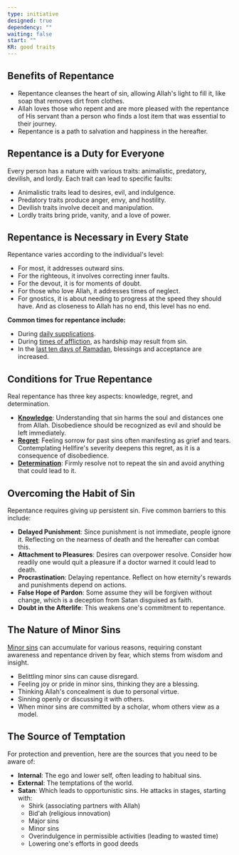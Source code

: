 ```yaml
---
type: initiative
designed: true
dependency: ""
waiting: false
start: ""
KR: good traits
---
```


## Benefits of Repentance

* Repentance cleanses the heart of sin, allowing Allah's light to fill it, like soap that removes dirt from clothes.
* Allah loves those who repent and are more pleased with the repentance of His servant than a person who finds a lost item that was essential to their journey.
* Repentance is a path to salvation and happiness in the hereafter.

## Repentance is a Duty for Everyone

Every person has a nature with various traits: animalistic, predatory, devilish, and lordly. Each trait can lead to specific faults:

  * Animalistic traits lead to desires, evil, and indulgence.
  * Predatory traits produce anger, envy, and hostility.
  * Devilish traits involve deceit and manipulation.
  * Lordly traits bring pride, vanity, and a love of power.

## Repentance is Necessary in Every State

Repentance varies according to the individual's level:

  * For most, it addresses outward sins.
  * For the righteous, it involves correcting inner faults.
  * For the devout, it is for moments of doubt.
  * For those who love Allah, it addresses times of neglect.
  * For gnostics, it is about needing to progress at the speed they should have. And as closeness to Allah has no end, this level has no end.

**Common times for repentance include:**
  * During [daily supplications](Processes/Say%20morning,%20evening%20and%20before%20sleeping%20supplications.md).
  * During [times of affliction](Processes/Attitude%20in%20affliction.md), as hardship may result from sin.
  * In the [last ten days of Ramadan](Processes/Repent%20in%20last%20ten%20days%20of%20ramadan.md), blessings and acceptance are increased.

## Conditions for True Repentance

Real repentance has three key aspects: knowledge, regret, and determination.

  * [**Knowledge**](Processes/Stop%20yourself%20during%20sin.md): Understanding that sin harms the soul and distances one from Allah. Disobedience should be recognized as evil and should be left immediately.
  * [**Regret**](Processes/Regret%20and%20prevent%20after%20committing%20a%20sin.md): Feeling sorrow for past sins often manifesting as grief and tears. Contemplating Hellfire's severity deepens this regret, as it is a consequence of disobedience.
  * [**Determination**](Processes/Regret%20and%20prevent%20after%20committing%20a%20sin.md): Firmly resolve not to repeat the sin and avoid anything that could lead to it.

## Overcoming the Habit of Sin

Repentance requires giving up persistent sin. Five common barriers to this include:

  * **Delayed Punishment**: Since punishment is not immediate, people ignore it. Reflecting on the nearness of death and the hereafter can combat this.
  * **Attachment to Pleasures**: Desires can overpower resolve. Consider how readily one would quit a pleasure if a doctor warned it could lead to death.
  * **Procrastination**: Delaying repentance. Reflect on how eternity's rewards and punishments depend on actions.
  * **False Hope of Pardon**: Some assume they will be forgiven without change, which is a deception from Satan disguised as faith.
  * **Doubt in the Afterlife**: This weakens one's commitment to repentance.

## The Nature of Minor Sins

[Minor sins](Processes/Don't%20let%20minor%20sins%20become%20major.md) can accumulate for various reasons, requiring constant awareness and repentance driven by fear, which stems from wisdom and insight.

  * Belittling minor sins can cause disregard.
  * Feeling joy or pride in minor sins, thinking they are a blessing.
  * Thinking Allah's concealment is due to personal virtue.
  * Sinning openly or discussing it with others.
  * When minor sins are committed by a scholar, whom others view as a model.

## The Source of Temptation

For protection and prevention, here are the sources that you need to be aware of:

  * **Internal**: The ego and lower self, often leading to habitual sins.
  * **External**: The temptations of the world.
  * **Satan**: Which leads to opportunistic sins. He attacks in stages, starting with:
    * Shirk (associating partners with Allah)
    * Bid'ah (religious innovation)
    * Major sins
    * Minor sins
    * Overindulgence in permissible activities (leading to wasted time)
    * Lowering one's efforts in good deeds
